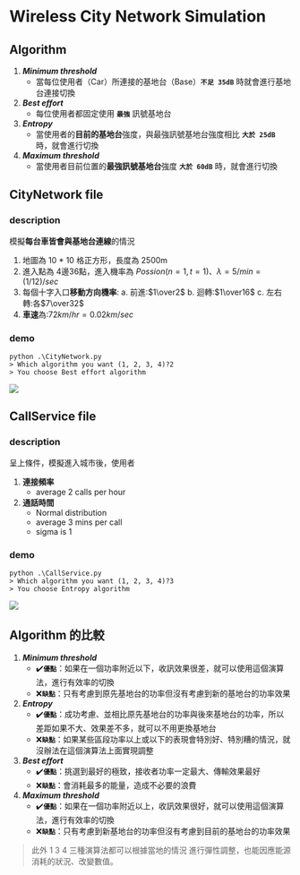 # Wireless City Network Simulation

## Algorithm
1. ***Minimum threshold***
    - 當每位使用者（Car）所連接的基地台（Base）**`不足 35dB`** 時就會進行基地台連接切換
2. ***Best effort***
    - 每位使用者都固定使用 **`最強`** 訊號基地台
3. ***Entropy***
    - 當使用者的**目前的基地台**強度，與最強訊號基地台強度相比 **`大於 25dB`** 時，就會進行切換
4. ***Maximum threshold***
    - 當使用者目前位置的**最強訊號基地台**強度 **`大於 60dB`** 時，就會進行切換


## CityNetwork file
### description
模擬**每台車皆會與基地台連線**的情況
1. 地圖為 10 * 10 格正方形，長度為 2500m
2. 進入點為 4邊36點，進入機率為 $Possion(n=1,t=1)$、$λ=5/min=(1/12)/sec$
3. 每個十字入口**移動方向機率**:
    a. 前進:$1\over2$
    b. 迴轉:$1\over16$
    c. 左右轉:各$7\over32$
4. **車速**為:$72km/hr=0.02km/sec$ 

### demo
```
python .\CityNetwork.py
> Which algorithm you want (1, 2, 3, 4)?2
> You choose Best effort algorithm
```

![](https://i.imgur.com/SmsQStn.png)


## CallService file
### description

呈上條件，模擬進入城市後，使用者
1. **連接頻率**
    - average 2 calls per hour
2. **通話時間**
    - Normal distribution
    - average 3 mins per call 
    - sigma is 1

### demo

```
python .\CallService.py
> Which algorithm you want (1, 2, 3, 4)?3
> You choose Entropy algorithm
```

![](https://i.imgur.com/ekr8Gk1.png)

## Algorithm 的比較

1. ***Minimum threshold***
    - :heavy_check_mark:**`優點`**：如果在一個功率附近以下，收訊效果很差，就可以使用這個演算法，進行有效率的切換
    - :x:**`缺點`**：只有考慮到原先基地台的功率但沒有考慮到新的基地台的功率效果
2. ***Entropy***
    - :heavy_check_mark:**`優點`**：成功考慮、並相比原先基地台的功率與後來基地台的功率，所以差距如果不大、效果差不多，就可以不用更換基地台
    - :x:**`缺點`**：如果某些區段功率以上或以下的表現會特別好、特別糟的情況，就沒辦法在這個演算法上面實現調整
3. ***Best effort***
    - :heavy_check_mark:**`優點`**：挑選到最好的極致，接收者功率一定最大、傳輸效果最好
    - :x:**`缺點`**：會消耗最多的能量，造成不必要的浪費
4. ***Maximum threshold***
    - :heavy_check_mark:**`優點`**：如果在一個功率附近以上，收訊效果很好，就可以使用這個演算法，進行有效率的切換
    - :x:**`缺點`**：只有考慮到新基地台的功率但沒有考慮到目前的基地台的功率效果


> 此外 1 3 4 三種演算法都可以根據當地的情況 進行彈性調整，也能因應能源消耗的狀況、改變數值。
 
